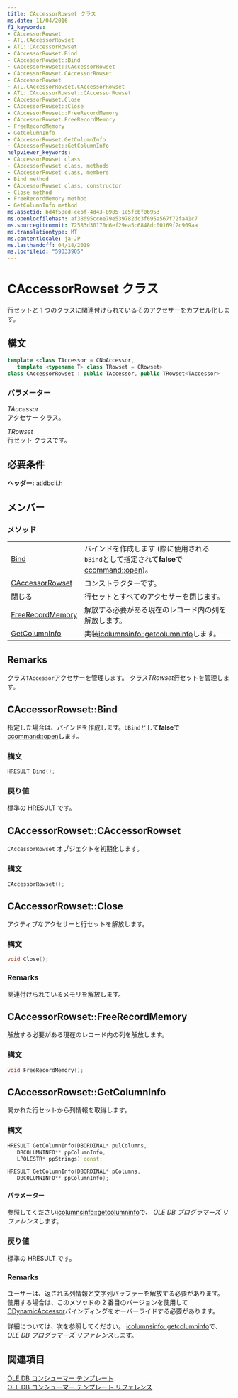 ```yaml
---
title: CAccessorRowset クラス
ms.date: 11/04/2016
f1_keywords:
- CAccessorRowset
- ATL.CAccessorRowset
- ATL::CAccessorRowset
- CAccessorRowset.Bind
- CAccessorRowset::Bind
- CAccessorRowset::CAccessorRowset
- CAccessorRowset.CAccessorRowset
- CAccessorRowset
- ATL.CAccessorRowset.CAccessorRowset
- ATL::CAccessorRowset::CAccessorRowset
- CAccessorRowset.Close
- CAccessorRowset::Close
- CAccessorRowset::FreeRecordMemory
- CAccessorRowset.FreeRecordMemory
- FreeRecordMemory
- GetColumnInfo
- CAccessorRowset.GetColumnInfo
- CAccessorRowset::GetColumnInfo
helpviewer_keywords:
- CAccessorRowset class
- CAccessorRowset class, methods
- CAccessorRowset class, members
- Bind method
- CAccessorRowset class, constructor
- Close method
- FreeRecordMemory method
- GetColumnInfo method
ms.assetid: bd4f58ed-cebf-4d43-8985-1e5fcbf06953
ms.openlocfilehash: af38695ccee79e539782dc3f695a567f72fa41c7
ms.sourcegitcommit: 72583d30170d6ef29ea5c6848dc00169f2c909aa
ms.translationtype: MT
ms.contentlocale: ja-JP
ms.lasthandoff: 04/18/2019
ms.locfileid: "59033905"
---
```

# <a name="caccessorrowset-class"></a>CAccessorRowset クラス

行セットと 1 つのクラスに関連付けられているそのアクセサーをカプセル化します。

## <a name="syntax"></a>構文

```cpp
template <class TAccessor = CNoAccessor,
   template <typename T> class TRowset = CRowset>
class CAccessorRowset : public TAccessor, public TRowset<TAccessor>
```

### <a name="parameters"></a>パラメーター

*TAccessor*<br/>
アクセサー クラス。

*TRowset*<br/>
行セット クラスです。

## <a name="requirements"></a>必要条件

**ヘッダー:** atldbcli.h

## <a name="members"></a>メンバー

### <a name="methods"></a>メソッド

|||
|-|-|
|[Bind](#bind)|バインドを作成します (際に使用される`bBind`として指定されて**false**で[ccommand::open](../../data/oledb/ccommand-open.md))。|
|[CAccessorRowset](#caccessorrowset)|コンストラクターです。|
|[閉じる](#close)|行セットとすべてのアクセサーを閉じます。|
|[FreeRecordMemory](#freerecordmemory)|解放する必要がある現在のレコード内の列を解放します。|
|[GetColumnInfo](#getcolumninfo)|実装[icolumnsinfo::getcolumninfo](/previous-versions/windows/desktop/ms722704\(v=vs.85\))します。|

## <a name="remarks"></a>Remarks

クラス`TAccessor`アクセサーを管理します。 クラス*TRowset*行セットを管理します。

## <a name="bind"></a> CAccessorRowset::Bind

指定した場合は、バインドを作成します。`bBind`として**false**で[ccommand::open](../../data/oledb/ccommand-open.md)します。

### <a name="syntax"></a>構文

```cpp
HRESULT Bind();
```

### <a name="return-value"></a>戻り値

標準の HRESULT です。

## <a name="caccessorrowset"></a> CAccessorRowset::CAccessorRowset

`CAccessorRowset` オブジェクトを初期化します。

### <a name="syntax"></a>構文

```cpp
CAccessorRowset();
```

## <a name="close"></a> CAccessorRowset::Close

アクティブなアクセサーと行セットを解放します。

### <a name="syntax"></a>構文

```cpp
void Close();
```

### <a name="remarks"></a>Remarks

関連付けられているメモリを解放します。

## <a name="freerecordmemory"></a> CAccessorRowset::FreeRecordMemory

解放する必要がある現在のレコード内の列を解放します。

### <a name="syntax"></a>構文

```cpp
void FreeRecordMemory();
```

## <a name="getcolumninfo"></a> CAccessorRowset::GetColumnInfo

開かれた行セットから列情報を取得します。

### <a name="syntax"></a>構文

```cpp
HRESULT GetColumnInfo(DBORDINAL* pulColumns,
   DBCOLUMNINFO** ppColumnInfo,
   LPOLESTR* ppStrings) const;

HRESULT GetColumnInfo(DBORDINAL* pColumns,
   DBCOLUMNINFO** ppColumnInfo);
```

#### <a name="parameters"></a>パラメーター

参照してください[icolumnsinfo::getcolumninfo](/previous-versions/windows/desktop/ms722704\(v=vs.85\))で、 *OLE DB プログラマーズ リファレンス*します。

### <a name="return-value"></a>戻り値

標準の HRESULT です。

### <a name="remarks"></a>Remarks

ユーザーは、返される列情報と文字列バッファーを解放する必要があります。 使用する場合は、このメソッドの 2 番目のバージョンを使用して[CDynamicAccessor](../../data/oledb/cdynamicaccessor-class.md)バインディングをオーバーライドする必要があります。

詳細については、次を参照してください。 [icolumnsinfo::getcolumninfo](/previous-versions/windows/desktop/ms722704\(v=vs.85\))で、 *OLE DB プログラマーズ リファレンス*します。

## <a name="see-also"></a>関連項目

[OLE DB コンシューマー テンプレート](../../data/oledb/ole-db-consumer-templates-cpp.md)<br/>
[OLE DB コンシューマー テンプレート リファレンス](../../data/oledb/ole-db-consumer-templates-reference.md)